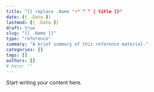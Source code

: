 ```yaml
---
title: "{{ replace .Name "-" " " | title }}"
date: {{ .Date }}
lastmod: {{ .Date }}
draft: true
slug: "{{ .Name }}"
type: "reference"
summary: "A brief summary of this reference material."
categories: []
tags: []
authors: []
# hero: ""
---
```


Start writing your content here.
